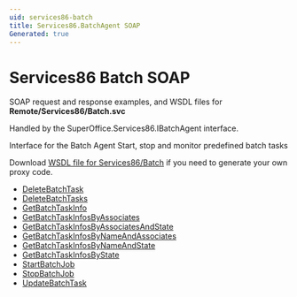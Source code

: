 ```yaml
---
uid: services86-batch
title: Services86.BatchAgent SOAP
Generated: true
---
```


# Services86 Batch SOAP

SOAP request and response examples, and WSDL files for **Remote/Services86/Batch.svc**

Handled by the <see cref="T:SuperOffice.Services86.IBatchAgent">SuperOffice.Services86.IBatchAgent</see> interface.

Interface for the Batch Agent
Start, stop and monitor predefined batch tasks

Download [WSDL file for Services86/Batch](../Services86-Batch.md) if you need to generate your own proxy code.

* [DeleteBatchTask](DeleteBatchTask.md)
* [DeleteBatchTasks](DeleteBatchTasks.md)
* [GetBatchTaskInfo](GetBatchTaskInfo.md)
* [GetBatchTaskInfosByAssociates](GetBatchTaskInfosByAssociates.md)
* [GetBatchTaskInfosByAssociatesAndState](GetBatchTaskInfosByAssociatesAndState.md)
* [GetBatchTaskInfosByNameAndAssociates](GetBatchTaskInfosByNameAndAssociates.md)
* [GetBatchTaskInfosByNameAndState](GetBatchTaskInfosByNameAndState.md)
* [GetBatchTaskInfosByState](GetBatchTaskInfosByState.md)
* [StartBatchJob](StartBatchJob.md)
* [StopBatchJob](StopBatchJob.md)
* [UpdateBatchTask](UpdateBatchTask.md)

